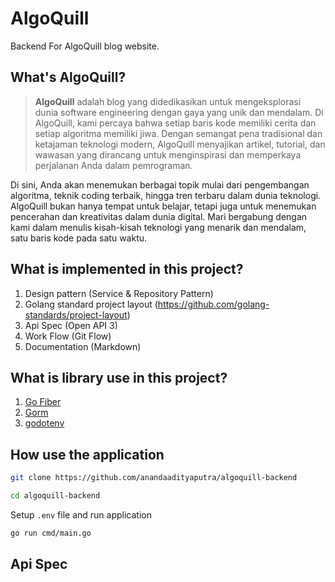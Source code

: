 # AlgoQuill

Backend For AlgoQuill blog website.

## What's AlgoQuill?

> **AlgoQuill** adalah blog yang didedikasikan untuk mengeksplorasi dunia software engineering dengan gaya yang unik dan mendalam. Di AlgoQuill, kami percaya bahwa setiap baris kode memiliki cerita dan setiap algoritma memiliki jiwa. Dengan semangat pena tradisional dan ketajaman teknologi modern, AlgoQuill menyajikan artikel, tutorial, dan wawasan yang dirancang untuk menginspirasi dan memperkaya perjalanan Anda dalam pemrograman.

Di sini, Anda akan menemukan berbagai topik mulai dari pengembangan algoritma, teknik coding terbaik, hingga tren terbaru dalam dunia teknologi. AlgoQuill bukan hanya tempat untuk belajar, tetapi juga untuk menemukan pencerahan dan kreativitas dalam dunia digital. Mari bergabung dengan kami dalam menulis kisah-kisah teknologi yang menarik dan mendalam, satu baris kode pada satu waktu.

## What is implemented in this project?

1. Design pattern (Service & Repository Pattern)
2. Golang standard project layout (https://github.com/golang-standards/project-layout)
3. Api Spec (Open API 3)
4. Work Flow (Git Flow)
5. Documentation (Markdown)

## What is library use in this project?

1. [Go Fiber](https://gofiber.io/)
2. [Gorm](https://gorm.io/)
3. [godotenv](https://github.com/joho/godotenv)

## How use the application

```bash
git clone https://github.com/anandaadityaputra/algoquill-backend
```

```bash
cd algoquill-backend
```

Setup `.env` file and run application

```bash
go run cmd/main.go
```

## Api Spec
